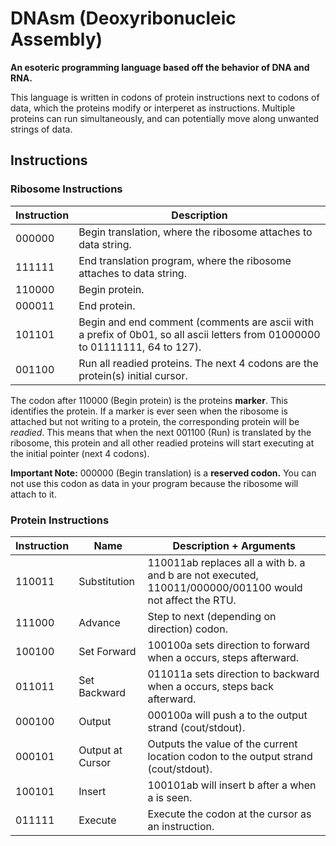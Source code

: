 # DNAsm (Deoxyribonucleic Assembly)

**An esoteric programming language based off the behavior of DNA and RNA.**

This language is written in codons of protein instructions next to codons of data, which the proteins modify or interperet as instructions. Multiple proteins can run simultaneously, and can potentially move along unwanted strings of data.

## Instructions

### Ribosome Instructions

| Instruction | Description |
|-------------|-------------|
| 000000      | Begin translation, where the ribosome attaches to data string. |
| 111111      | End translation program, where the ribosome attaches to data string. |
| 110000      | Begin protein. |
| 000011      | End protein. |
| 101101      | Begin and end comment (comments are ascii with a prefix of 0b01, so all ascii letters from 01000000 to 01111111, 64 to 127). |
| 001100     | Run all readied proteins. The next 4 codons are the protein(s) initial cursor. |

The codon after 110000 (Begin protein) is the proteins **marker**. This identifies the protein. If a marker is ever seen when the ribosome is attached but not writing to a protein, the corresponding protein will be *readied*. This means that when the next 001100 (Run) is translated by the ribosome, this protein and all other readied proteins will start executing at the initial pointer (next 4 codons).

**Important Note:** 000000 (Begin translation) is a **reserved codon.** You can not use this codon as data in your program because the ribosome will attach to it.

### Protein Instructions

| Instruction | Name | Description + Arguments |
|-------------|------|-------------------------|
| 110011      | Substitution | 110011ab replaces all a with b. a and b are not executed, 110011/000000/001100 would not affect the RTU. |
| 111000      | Advance | Step to next (depending on direction) codon. |
| 100100      | Set Forward | 100100a sets direction to forward when a occurs, steps afterward. |
| 011011      | Set Backward | 011011a sets direction to backward when a occurs, steps back afterward. |
| 000100      | Output | 000100a will push a to the output strand (cout/stdout). |
| 000101      | Output at Cursor | Outputs the value of the current location codon to the output strand (cout/stdout). |
| 100101      | Insert | 100101ab will insert b after a when a is seen. |
| 011111      | Execute | Execute the codon at the cursor as an instruction. |

